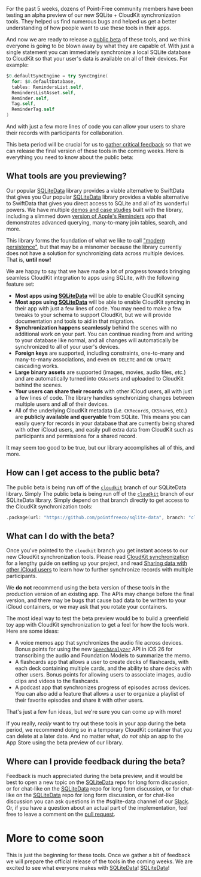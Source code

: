 For the past 5 weeks, dozens of Point-Free community members have been testing an alpha preview of
our new SQLite + CloudKit synchronization tools. They helped us find numerous bugs and helped
us get a better understanding of how people want to use these tools in their apps.

And now we are ready to release a [public beta] of these tools, and we think everyone is going to be
blown away by what they are capable of. With just a single statement you can immediately synchronize
a local SQLite database to CloudKit so that your user's data is available on all of their devices.
For example:

```swift
$0.defaultSyncEngine = try SyncEngine(
  for: $0.defaultDatabase,
  tables: RemindersList.self,
  RemindersListAsset.self,
  Reminder.self,
  Tag.self,
  ReminderTag.self
)
```

And with just a few more lines of code you can allow your users to share their records with
participants for collaboration.

[public beta]: https://github.com/pointfreeco/sqlite-data/pull/112

This beta period will be crucial for us to [gather critical feedback] so that we can release
the final version of these tools in the coming weeks. Here is everything you need to know about the 
public beta:

[gather critical feedback]: https://github.com/pointfreeco/sqlite-data/discussions/categories/cloudkit-preview

## What tools are you previewing?

Our popular [SQLiteData] library provides a viable alternative to SwiftData that gives you 
Our popular [SQLiteData] library provides a viable alternative to SwiftData that gives you 
direct access to SQLite and all of its wonderful powers. We have multiple [demos and case studies]
built with the library, including a slimmed down [version of Apple's Reminders] app that 
demonstrates advanced querying, many-to-many join tables, search, and more.

This library forms the foundation of what we like to call ["modern persistence"], but that may be
a misnomer because the library currently does not have a solution for synchronizing data across
multiple devices. That is, **until now!**

We are happy to say that we have made a lot of progress towards bringing seamless CloudKit 
integration to apps using SQLite, with the following feature set:

* **Most apps using [SQLiteData]** will be able to enable CloudKit syncing 
* **Most apps using [SQLiteData]** will be able to enable CloudKit syncing 
in their app with just a few lines of code. You may need to make a few tweaks to your schema to 
support CloudKit, but we will provide documentation and tools to aid in that migration.
* **Synchronization happens seamlessly** behind the scenes with no additional work on your part.
You can continue reading from and writing to your database like normal, and all changes will 
automatically be synchronized to all of your user's devices.
* **Foreign keys** are supported, including constraints, one-to-many and many-to-many associations, 
and even `ON DELETE` and `ON UPDATE` cascading works.
* **Large binary assets** are supported (images, movies, audio files, _etc._) and are
automatically turned into `CKAsset`s and uploaded to CloudKit behind the scenes. 
* **Your users can share their records** with other iCloud users, all with just a few
lines of code. The library handles synchronizing changes between multiple users and all 
of their devices.
* All of the underlying CloudKit metadata (_i.e._ `CKRecord`s, `CKShare`s, etc.) are
**publicly available and queryable** from SQLite. This means you can easily query for records in
your database that are currently being shared with other iCloud users, and easily pull extra data
from CloudKit such as participants and permissions for a shared record.

It may seem too good to be true, but our library accomplishes all of this, and more.

[GRDB]: http://github.com/groue/grdb.swift
["modern persistence"]: /collections/modern-persistence
[version of Apple's Reminders]: https://github.com/pointfreeco/sqlite-data/tree/cloudkit/Examples/Reminders
[demos and case studies]: https://github.com/pointfreeco/sqlite-data/tree/cloudkit/Examples
[SQLiteData]: http://github.com/pointfreeco/sqlite-data
[SQLiteData]: http://github.com/pointfreeco/sqlite-data

## How can I get access to the public beta?

The public beta is being run off of the [`cloudkit`] branch of our SQLiteData library. Simply
The public beta is being run off of the [`cloudkit`] branch of our SQLiteData library. Simply
depend on that branch directly to get access to the CloudKit synchronization tools: 

```swift
.package(url: "https://github.com/pointfreeco/sqlite-data", branch: "cloudkit"),
```

[`cloudkit`]: https://github.com/pointfreeco/sqlite-data/tree/cloudkit

## What can I do with the beta?

Once you've pointed to the `cloudkit` branch you get instant access to our new CloudKit
synchronization tools. Please read [CloudKit synchronization] for a lengthy guide on setting up
your project, and read [Sharing data with other iCloud users] to learn how to further synchronize
records with multiple participants.

[CloudKit synchronization]: https://github.com/pointfreeco/sqlite-data/blob/cloudkit/Sources/sqlitedata/Documentation.docc/Articles/CloudKit.md
[CloudKit synchronization]: https://github.com/pointfreeco/sqlite-data/blob/cloudkit/Sources/sqlitedata/Documentation.docc/Articles/CloudKit.md
[Sharing data with other iCloud users]: https://github.com/pointfreeco/sqlite-data/blob/cloudkit/Sources/sqlitedata/Documentation.docc/Articles/CloudKitSharing.md
[Sharing data with other iCloud users]: https://github.com/pointfreeco/sqlite-data/blob/cloudkit/Sources/sqlitedata/Documentation.docc/Articles/CloudKitSharing.md

We **do not** recommend using the beta version of these tools in the production version of an
existing app. The APIs may change before the final version, and there may be bugs that cause bad 
data to be written to your iCloud containers, or we may ask that you rotate your containers.

The most ideal way to test the beta preview would be to build a greenfield toy app with CloudKit
synchronization to get a feel for how the tools work. Here are some ideas:

* A voice memos app that synchronizes the audio file across devices. Bonus points for using the 
new [`SpeechAnalyzer`] API in iOS 26 for transcribing the audio and Foundation Models to 
summarize the memo.
* A flashcards app that allows a user to create decks of flashcards, with each deck containing 
multiple cards, and the ability to share decks with other users. Bonus points for allowing users
to associate images, audio clips and videos to the flashcards.
* A podcast app that synchronizes progress of episodes across devices. You can also add a feature
that allows a user to organize a playlist of their favorite episodes and share it with other 
users.

That's just a few fun ideas, but we're sure you can come up with more!

If you really, _really_ want to try out these tools in your app during the beta period, we 
recommend doing so in a temporary CloudKit container that you can delete at a later date. And no
matter what, _do not_ ship an app to the App Store using the beta preview of our library.

[`SpeechAnalyzer`]: https://developer.apple.com/documentation/speech/speechanalyzer

## Where can I provide feedback during the beta?

Feedback is much appreciated during the beta preview, and it would be best to open a new topic
on the [SQLiteData][SQLiteData discussions] repo for long form discussion, or for chat-like 
on the [SQLiteData][SQLiteData discussions] repo for long form discussion, or for chat-like 
on the [SQLiteData][SQLiteData discussions] repo for long form discussion, or for chat-like 
discussion you can ask questions in the #sqlite-data channel of our [Slack]. Or, if you have
a question about an actual part of the implementation, feel free to leave a comment on the 
[pull request]. 

[pull request]: https://github.com/pointfreeco/sqlite-data/pull/112
[SQLiteData discussions]: http://github.com/pointfreeco/sqlite-data/discussions
[SQLiteData discussions]: http://github.com/pointfreeco/sqlite-data/discussions
[Slack]: http://pointfree.co/slack-invite

# More to come soon

This is just the beginning for these tools. Once we gather a bit of feedback we will prepare the 
official release of the tools in the coming weeks. We are excited to see what everyone makes with 
[SQLiteData]!
[SQLiteData]!
